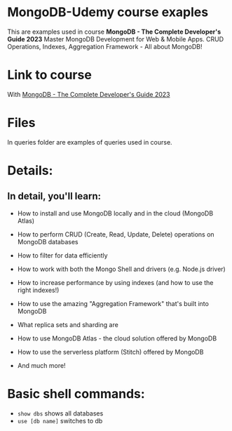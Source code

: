 # MongoDB-Udemy course exaples

This are examples used in course **MongoDB - The Complete Developer's Guide 2023** Master MongoDB Development for Web & Mobile Apps. CRUD Operations, Indexes, Aggregation Framework - All about MongoDB!

# Link to course

With [MongoDB - The Complete Developer's Guide 2023](https://intive-learning.udemy.com/course/mongodb-the-complete-developers-guide/learn/lecture/11739180#overview)

# Files

In queries folder are examples of queries used in course.

# Details:

## **In detail, you'll learn:**

-   How to install and use MongoDB locally and in the cloud (MongoDB Atlas)
    
-   How to perform CRUD (Create, Read, Update, Delete) operations on MongoDB databases
    
-   How to filter for data efficiently
    
-   How to work with both the Mongo Shell and drivers (e.g. Node.js driver)
    
-   How to increase performance by using indexes (and how to use the right indexes!)
    
-   How to use the amazing "Aggregation Framework" that's built into MongoDB
    
-   What replica sets and sharding are
    
-   How to use MongoDB Atlas - the cloud solution offered by MongoDB
    
-   How to use the serverless platform (Stitch) offered by MongoDB
    
-   And much more!

# Basic shell commands:
-    ```show dbs``` shows all databases
-    ```use [db name]``` switches to db


